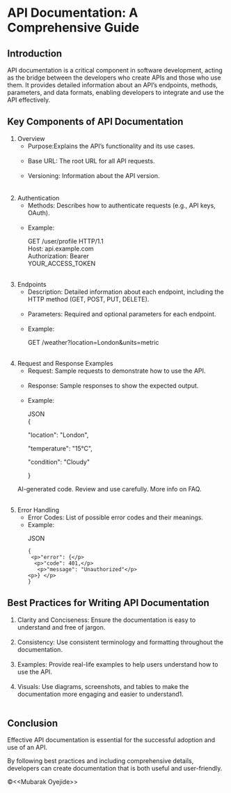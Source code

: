 <!DOCTYPE html>
<html lang="en">
<head>
    <meta charset="UTF-8">
    <meta name="viewport" content="width=device-width, initial-scale=1.0">
    <title> API Documentation</title>
</head>
<body>
   <h1>API Documentation: A Comprehensive Guide</h1> 
<h2>Introduction</h2>
<p>API documentation is a critical component in software development, acting as the bridge between the
    developers who create APIs and those who use them. It provides detailed information about an API’s endpoints,
    methods, parameters, and data formats, enabling developers to integrate and use the API effectively.</p>

<h2>Key Components of API Documentation</h2>
<ol>
<li>Overview
<ul>
<li>Purpose:Explains the API’s functionality and its use cases.</li>
<br>
<li>Base URL: The root URL for all API requests.</li>
<br>
<li>Versioning: Information about the API version.</li>
</ul>
</li>
<br>
<br>

<li>Authentication
    <ul>
<li>Methods: Describes how to authenticate requests (e.g., API keys, OAuth).</li> <br>
<li>Example:</li>
<p>GET /user/profile HTTP/1.1 <br>
Host: api.example.com <br>
Authorization: Bearer <br>YOUR_ACCESS_TOKEN</p>
</ul>
</li>
<br>
<li>Endpoints
    <ul>
<li>Description: Detailed information about each endpoint, including the HTTP method (GET, POST, PUT, DELETE).</li> <br>
<li>Parameters: Required and optional parameters for each endpoint.</li> <br>
<li>Example:</li>
<p>GET /weather?location=London&units=metric</p>
</ul>
</li>
<br>
<li>Request and Response Examples
<ul>
<li>Request: Sample requests to demonstrate how to use the API.</li><br>
<li>Response: Sample responses to show the expected output.</li><br>
<li>Example:</li>
<p>JSON
<br>
{
 <p>"location": "London",</p> 
 <p>"temperature": "15°C",</p> 
 <p>"condition": "Cloudy"</p> 
} </p>
</ul>
<p>AI-generated code. Review and use carefully. More info on FAQ.</p>
</li>
<br>
<li>Error Handling
    <ul>
   <li>Error Codes: List of possible error codes and their meanings.</li> 
   <li>Example:</li> 
  <p> JSON
    
    {
     <p>"error": {</p> 
      <p>"code": 401,</p>  
       <p>"message": "Unauthorized"</p> 
    <p>} </p>  
    }
</p> 
</ul>
    </ol>


</li>


<h2>Best Practices for Writing API Documentation</h2>
<ol>
<li>Clarity and Conciseness: Ensure the documentation is easy to understand and free of jargon.</li> <br>
<li>Consistency: Use consistent terminology and formatting throughout the documentation.</li> <br>
<li>Examples: Provide real-life examples to help users understand how to use the API.</li> <br>
<li>Visuals: Use diagrams, screenshots, and tables to make the documentation more engaging and easier to understand1.</li> <br>
</ol>
<h2>Conclusion</h2>
<p>Effective API documentation is essential for the successful adoption and use of an API.</p> 
<p>By following best practices and including comprehensive details, developers can create documentation that is both useful and user-friendly.</p>
</body>
<footer>
    &copy;&lt;&lt;Mubarak Oyejide&gt;&gt;
</footer>
</html>
